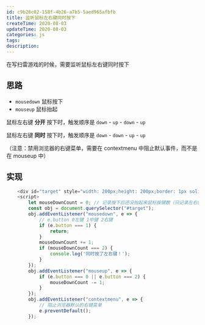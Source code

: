 ```yaml
---
id: c9b26c02-158f-4b26-a7b5-5aed965afbfb
title: 监听鼠标左右键同时按下
createTime: 2020-08-03
updateTime: 2020-08-03
categories: js
tags: 
description: 
---
```


在写扫雷游戏的时候，需要监听鼠标左右键同时按下

## 思路

- `mousedown` 鼠标按下
- `mouseup` 鼠标抬起

鼠标左右键 **分开** 按下时，触发顺序是 `down` - `up` - `down` - `up`

鼠标左右键 **同时** 按下时，触发顺序是 `down` - `down` - `up` - `up`

（注意：禁用浏览器的右键菜单，需要在 contextmenu 中阻止默认事件，而不是在 mouseup 中）

## 实现

```js
	<div id="target" style="width: 200px;height: 200px;border: 1px solid #aaa;"></div>
	<script>
		let mouseDownCount = 0;	// 记录按下后还没抬起来鼠标按键数（只记录左右键，不记录中键）
		const obj = document.querySelector("#target");
		obj.addEventListener("mousedown", e => {
			// e.button 0左键 1中键 2右键
			if (e.button === 1) {
				return;
			}
			mouseDownCount += 1;
			if (mouseDownCount === 2) {
				console.log('同时按了左右键！');
			}
		});
		obj.addEventListener("mouseup", e => {
			if (e.button === 0 || e.button === 2) {
				mouseDownCount -= 1;
			}
		});
		obj.addEventListener("contextmenu", e => {
			// 阻止浏览器默认的右键菜单
			e.preventDefault();
		});
```